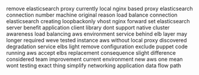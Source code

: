 remove elasticsearch proxy currently local nginx based proxy elasticsearch connection number machine original reason load balance connection elasticsearch creating loopbackonly vhost nginx forward set elasticsearch server benefit application client library dont support native cluster awareness load balancing aws environment service behind elb layer may longer required weve tested instance aws without local proxy discovered degradation service elbs light remove configuration exclude puppet code running aws accept elbs replacement consequence slight difference considered team improvement current environment new aws one mean wont testing exact thing simplify networking application data flow path